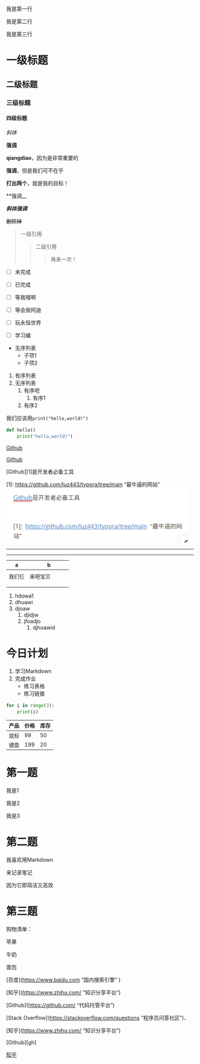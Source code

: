 我是第一行

我是第二行

我是第三行

# 一级标题

## 二级标题

### 三级标题

#### 四级标题

*斜体*

**强调**

**qiangdiao**，因为是非常重要的

**强调**，但是我们可不在乎

**打出两个**，就是我的目标！

**强调__

***斜体强调***

~~删除掉~~

> 一级引用
>
> > 二级引用
> >
> > > 再来一次！

- [ ] 未完成
- [ ] 已完成
- [ ] 等我哦啊
- [ ] 等会我阿迪
- [ ] 玩永恒世界
- [ ] 学习编



- 无序列表
  - 子项1
  - 子项2

1. 有序列表
2. 无序列表
   1. 有序吧
      1. 有序1
   2. 有序2



我们应该用`print("hello,world!")`

```python
def hello()
	print("hello,world!")
```



[Github](https://github.com/luz443/typora/tree/main)

[Github](https://github.com/luz443/typora/tree/main "最牛逼的网站")



[Github][1]是开发者必备工具



[1]:  <https://github.com/luz443/typora/tree/main>  “最牛逼的网站”![image-20250805162957615](./基本语法.assets/image-20250805162957615.png)



---

---

|   a    |        b |      |      |      |
| :----: | -------: | ---- | ---- | ---- |
|        |          |      |      |      |
| 我们仨 | 来吧宝贝 |      |      |      |
|        |          |      |      |      |
|        |          |      |      |      |
|        |          |      |      |      |



1. hdowa1
2. dhuawi
3. djoaw
   1. djidjw
   2. jfoadjo
      1. djhoawid



# 今日计划

1. 学习Markdown
2. 完成作业
   - 练习表格
   - 练习链接

```python
for i in range(3):
    print(i)
```



| 产品 | 价格 | 库存 |
| ---- | ---- | ---- |
| 鼠标 | 99   | 50   |
| 键盘 | 199  | 20   |



# 第一题

我是1  

我是2  

我是3  

# 第二题

我喜欢用Markdown  

来记录笔记  

因为它即简洁又高效  

# 第三题

购物清单：  

苹果  

牛奶  

面包  

[百度](<https://www.baidu.com> “国内搜索引擎” )



[知乎](https://www.zhihu.com/  “知识分享平台”)

[Github](https://github.com/ “代码托管平台”)

[Stack Overflow](https://stackoverflow.com/questions “程序员问答社区”)、



[知乎](https://www.zhihu.com/ “知识分享平台”)

[Github][gh]





[^1]:这是我的第一个脚注！



[知乎](https://www.zhihu.com "知识分享平台")

